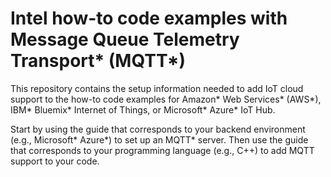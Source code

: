 # Intel how-to code examples with Message Queue Telemetry Transport\* (MQTT\*)

This repository contains the setup information needed to add IoT cloud support to the how-to code examples for Amazon\* Web Services\* (AWS\*), IBM\* Bluemix\* Internet of Things, or Microsoft\* Azure\* IoT Hub.

Start by using the guide that corresponds to your backend environment (e.g., Microsoft\* Azure\*) to set up an MQTT\* server. Then use the guide that corresponds to your programming language (e.g., C++) to add MQTT support to your code.
